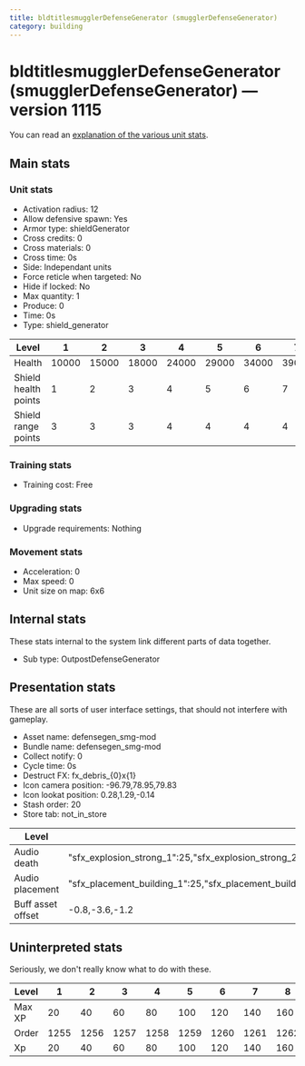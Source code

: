 ```yaml
---
title: bldtitlesmugglerDefenseGenerator (smugglerDefenseGenerator)
category: building
---
```


# bldtitlesmugglerDefenseGenerator (smugglerDefenseGenerator) — version 1115

You can read an [explanation  of the various unit stats](unitexplained.md).

## Main stats

### Unit stats

  * Activation radius: 12
  * Allow defensive spawn: Yes
  * Armor type: shieldGenerator
  * Cross credits: 0
  * Cross materials: 0
  * Cross time: 0s
  * Side: Independant units
  * Force reticle when targeted: No
  * Hide if locked: No
  * Max quantity: 1
  * Produce: 0
  * Time: 0s
  * Type: shield_generator

|Level               |1    |2    |3    |4    |5    |6    |7    |8    |9    |10   |
|--------------------|-----|-----|-----|-----|-----|-----|-----|-----|-----|-----|
|Health              |10000|15000|18000|24000|29000|34000|39000|44000|49000|54000|
|Shield health points|1    |2    |3    |4    |5    |6    |7    |8    |9    |10   |
|Shield range points |3    |3    |3    |4    |4    |4    |4    |4    |4    |4    |


### Training stats

  * Training cost: Free

### Upgrading stats

  * Upgrade requirements: Nothing

### Movement stats

  * Acceleration: 0
  * Max speed: 0
  * Unit size on map: 6x6

## Internal stats

These stats internal to the system link different parts of data together.

  * Sub type: OutpostDefenseGenerator

## Presentation stats

These are all sorts of user interface settings, that should not interfere with gameplay.

  * Asset name: defensegen_smg-mod
  * Bundle name: defensegen_smg-mod
  * Collect notify: 0
  * Cycle time: 0s
  * Destruct FX: fx_debris_{0}x{1}
  * Icon camera position: -96.79,78.95,79.83
  * Icon lookat position: 0.28,1.29,-0.14
  * Stash order: 20
  * Store tab: not_in_store

|Level            |1                                                                                                                      |2                                                                                                                      |3                                                                                                                      |4                                                                                                                      |5                                                                                                                      |6                                                                                                                      |7                                                                                                                      |8                                                                                                                      |9                                                                                                                      |10                                                                                                                     |
|-----------------|-----------------------------------------------------------------------------------------------------------------------|-----------------------------------------------------------------------------------------------------------------------|-----------------------------------------------------------------------------------------------------------------------|-----------------------------------------------------------------------------------------------------------------------|-----------------------------------------------------------------------------------------------------------------------|-----------------------------------------------------------------------------------------------------------------------|-----------------------------------------------------------------------------------------------------------------------|-----------------------------------------------------------------------------------------------------------------------|-----------------------------------------------------------------------------------------------------------------------|-----------------------------------------------------------------------------------------------------------------------|
|Audio death      |"sfx_explosion_strong_1":25,"sfx_explosion_strong_2":25,"sfx_explosion_strong_3":25,"sfx_explosion_strong_4":45        |"sfx_explosion_strong_1":25,"sfx_explosion_strong_2":25,"sfx_explosion_strong_3":25,"sfx_explosion_strong_4":46        |"sfx_explosion_strong_1":25,"sfx_explosion_strong_2":25,"sfx_explosion_strong_3":25,"sfx_explosion_strong_4":47        |"sfx_explosion_strong_1":25,"sfx_explosion_strong_2":25,"sfx_explosion_strong_3":25,"sfx_explosion_strong_4":48        |"sfx_explosion_strong_1":25,"sfx_explosion_strong_2":25,"sfx_explosion_strong_3":25,"sfx_explosion_strong_4":49        |"sfx_explosion_strong_1":25,"sfx_explosion_strong_2":25,"sfx_explosion_strong_3":25,"sfx_explosion_strong_4":50        |"sfx_explosion_strong_1":25,"sfx_explosion_strong_2":25,"sfx_explosion_strong_3":25,"sfx_explosion_strong_4":51        |"sfx_explosion_strong_1":25,"sfx_explosion_strong_2":25,"sfx_explosion_strong_3":25,"sfx_explosion_strong_4":52        |"sfx_explosion_strong_1":25,"sfx_explosion_strong_2":25,"sfx_explosion_strong_3":25,"sfx_explosion_strong_4":53        |"sfx_explosion_strong_1":25,"sfx_explosion_strong_2":25,"sfx_explosion_strong_3":25,"sfx_explosion_strong_4":54        |
|Audio placement  |"sfx_placement_building_1":25,"sfx_placement_building_2":25,"sfx_placement_building_3":25,"sfx_placement_building_4":45|"sfx_placement_building_1":25,"sfx_placement_building_2":25,"sfx_placement_building_3":25,"sfx_placement_building_4":46|"sfx_placement_building_1":25,"sfx_placement_building_2":25,"sfx_placement_building_3":25,"sfx_placement_building_4":47|"sfx_placement_building_1":25,"sfx_placement_building_2":25,"sfx_placement_building_3":25,"sfx_placement_building_4":48|"sfx_placement_building_1":25,"sfx_placement_building_2":25,"sfx_placement_building_3":25,"sfx_placement_building_4":49|"sfx_placement_building_1":25,"sfx_placement_building_2":25,"sfx_placement_building_3":25,"sfx_placement_building_4":50|"sfx_placement_building_1":25,"sfx_placement_building_2":25,"sfx_placement_building_3":25,"sfx_placement_building_4":51|"sfx_placement_building_1":25,"sfx_placement_building_2":25,"sfx_placement_building_3":25,"sfx_placement_building_4":52|"sfx_placement_building_1":25,"sfx_placement_building_2":25,"sfx_placement_building_3":25,"sfx_placement_building_4":53|"sfx_placement_building_1":25,"sfx_placement_building_2":25,"sfx_placement_building_3":25,"sfx_placement_building_4":54|
|Buff asset offset|-0.8,-3.6,-1.2                                                                                                         |-0.8,-3.6,-1.2                                                                                                         |-0.8,-3.6,-1.2                                                                                                         |-1,-3.6,-1.6                                                                                                           |-1.6,-2.4,-1.6                                                                                                         |-1.6,-2.4,-1.6                                                                                                         |-2,-2.2,-2                                                                                                             |-2.6,-1.8,-2.6                                                                                                         |-2.6,-1.8,-2.6                                                                                                         |-2.6,-1.8,-2.6                                                                                                         |


## Uninterpreted stats

Seriously, we don't really know what to do with these.

|Level |1   |2   |3   |4   |5   |6   |7   |8   |9   |10  |
|------|----|----|----|----|----|----|----|----|----|----|
|Max XP|20  |40  |60  |80  |100 |120 |140 |160 |180 |200 |
|Order |1255|1256|1257|1258|1259|1260|1261|1262|1263|1264|
|Xp    |20  |40  |60  |80  |100 |120 |140 |160 |180 |200 |


